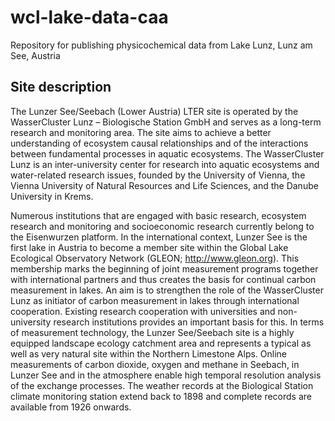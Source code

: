 # wcl-lake-data-caa
Repository for publishing physicochemical data from Lake Lunz, Lunz am See, Austria

## Site description
The Lunzer See/Seebach (Lower Austria) LTER site is operated by the WasserCluster Lunz – Biologische Station GmbH and serves as a long-term research and monitoring area. The site aims to achieve a better understanding of ecosystem causal relationships and of the interactions between fundamental processes in aquatic ecosystems. The WasserCluster Lunz is an inter-university center for research into aquatic ecosystems and water-related research issues, founded by the University of Vienna, the Vienna University of Natural Resources and Life Sciences, and the Danube University in Krems.

Numerous institutions that are engaged with basic research, ecosys­tem research and monitoring and socioeconomic research currently belong to the Eisenwurzen platform. In the international context, Lunzer See is the first lake in Austria to become a member site within the Global Lake Ecological Observatory Network (GLEON; http://www.gleon.org). This membership marks the beginning of joint measurement programs together with international partners and thus creates the basis for continual carbon measurement in lakes. An aim is to streng­then the role of the WasserCluster Lunz as initiator of carbon measurement in lakes through international cooperation. Existing research cooperation with universities and non-university research institutions provides an important basis for this. In terms of measurement technology, the Lunzer See/Seebach site is a highly equipped landscape ecology catchment area and represents a typical as well as very natural site within the Northern Limestone Alps. Online measurements of carbon dioxide, oxygen and methane in Seebach, in Lunzer See and in the atmosphere enable high temporal resolution analysis of the exchange processes. The weather records at the Biological Station climate monitoring station extend back to 1898 and complete records are available from 1926 onwards.
